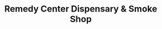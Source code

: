 ---
title: "Remedy Center Dispensary & Smoke Shop"
url: /evansville/remedy-center-dispensary-und-smoke-shop/
shop: E-Zigaretten
---